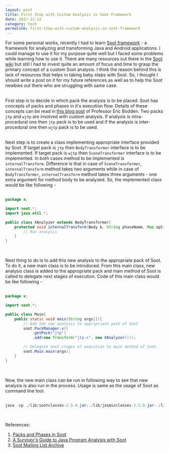 ```yaml
---
layout: post
title: First Step with Custom Analysis in Soot Framework
date: 2017-12-22
category: tech
permalink: first-step-with-custom-analysis-in-soot-framework
---
```


For some personal works, recently I had to learn <a href="https://sable.github.io/soot/">Soot framework</a> - a framework for analyzing and transforming Java and Android applications.
I could manage to use it for my purpose quite well but I faced some problems while learning how to use it.
There are many resources out there in the <a href="https://github.com/sable/soot/wiki">Soot wiki</a> but still I had to invest quite an amount of focus and time to grasp the primary concept of a custom Soot analysis.
I think the reason behind this is lack of resources that helps in taking baby steps with Soot.
So, I thought I should write a post on it for my future references as well as to help the Soot newbies out there who are struggling with same case.  
<br/>

First step is to decide in which pack the analysis is to be placed.
Soot has concepts of packs and phases in it's execution flow.
Details of these concepts can be read in <a href="http://www.bodden.de/2008/11/26/soot-packs/">this blog post</a> of Professor Eric Bodden.
Two packs `jtp` and `wjtp` are involved with custom analysis.
If analysis is intra-procedural one then `jtp` pack is to be used and if the analysis is inter-procedural one then `wjtp` pack is to be used.  
<br/>

Next step is to create a class implementing appropriate interface provided by Soot.
If target pack is `jtp` then `BodyTransformer` interface is to be implemented.
If target pack is `wjtp` then `SceneTransformer` interface is to be implemented.
In both cases method to be implemented is `internalTransform`.
Difference is that in case of `SceneTransformer`, `internalTransform` method takes two arguments while in case of `BodyTransformer`, `internalTransform` method takes three arguments - one extra argument for method body to be analyzed.
So, the implemented class would be like following -  
<br/>

```java
package x;

import soot.*;
import java.util.*;

public class XAnalyzer extends BodyTransformer{
    protected void internalTransform(Body b, String phaseName, Map options){
        // Run analysis
    }
}
```  
<br/>

Next thing to do is to add this new analysis to the appropriate pack of Soot.
To do it, a new main class is to be introduced.
From this main class, new analysis class is added to the appropriate pack and main method of Soot is called to delegate next stages of execution.
Code of this main class would be like following -  
<br/>

```java
package x;

import soot.*;

public class Main{
    public static void main(String args[]){
        // Add the new analysis to appripriate pack of Soot
        soot.PackManager.v()
            .getPack("jtp")
            .add(new Transform("jtp.x", new XAnalyzer()));

        // Delegate next stages of execution to main method of Soot.
        soot.Main.main(args);
    }
}
```  
<br/>

Now, the new main class can be run in following way to see that new analysis is also run in the process.
Usage is same as the usage of Soot as command line tool.  
<br/>

```java
java -cp ./lib/sootclasses-2.5.0.jar:./lib/jasminclasses-2.5.0.jar:./lib/polyglotclasses-1.3.5.jar:. constantanalyzer.Main -cp ./test:. -pp -process-dir ./test/
```  
<br/>

References:
1. <a href="http://www.bodden.de/2008/11/26/soot-packs/">Packs and Phases in Soot</a>
2. <a href="A Survivor's Guide to Java Program Analysis with Soot">A Survivor's Guide to Java Program Analysis with Soot</a>
3. <a href="https://mailman.cs.mcgill.ca/pipermail/soot-list/">Soot Mailing List Archive</a>
